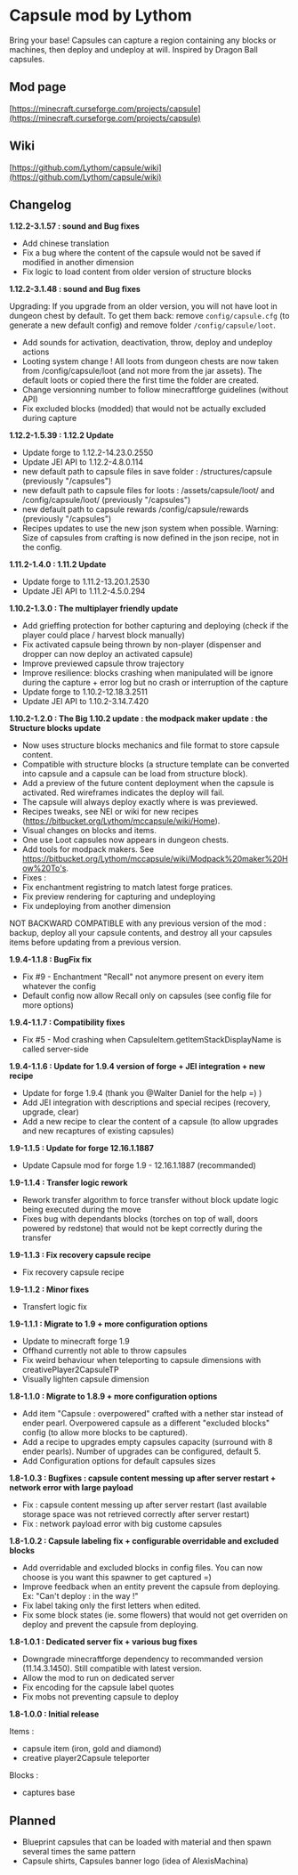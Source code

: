 # Capsule mod by Lythom #

Bring your base! Capsules can capture a region containing any blocks or machines, then deploy and undeploy at will. Inspired by Dragon Ball capsules.

## Mod page ##
[https://minecraft.curseforge.com/projects/capsule](https://minecraft.curseforge.com/projects/capsule)

## Wiki ##
[https://github.com/Lythom/capsule/wiki](https://github.com/Lythom/capsule/wiki)

## Changelog ##

**1.12.2-3.1.57 : sound and Bug fixes**

* Add chinese translation
* Fix a bug where the content of the capsule would not be saved if modified in another dimension
* Fix logic to load content from older version of structure blocks

**1.12.2-3.1.48 : sound and Bug fixes**

Upgrading:
If you upgrade from an older version, you will not have loot in dungeon chest by default.
To get them back: remove `config/capsule.cfg` (to generate a new default config) and remove folder `/config/capsule/loot`.

* Add sounds for activation, deactivation, throw, deploy and undeploy actions
* Looting system change ! All loots from dungeon chests are now taken from /config/capsule/loot (and not more from the jar assets). The default loots or copied there the first time the folder are created.
* Change versionning number to follow minecraftforge guidelines (without API)
* Fix excluded blocks (modded) that would not be actually excluded during capture

**1.12.2-1.5.39 : 1.12.2 Update**

* Update forge to 1.12.2-14.23.0.2550
* Update JEI API to 1.12.2-4.8.0.114
* new default path to capsule files in save folder : <worldsave>/structures/capsule (previously "/capsules")
* new default path to capsule files for loots : <jar>/assets/capsule/loot/ and <instance>/config/capsule/loot/ (previously "/capsules")
* new default path to capsule rewards <instance>/config/capsule/rewards (previously "/capsules")
* Recipes updates to use the new json system when possible. Warning: Size of capsules from crafting is now defined in the json recipe, not in the config.

**1.11.2-1.4.0 : 1.11.2 Update**

* Update forge to 1.11.2-13.20.1.2530
* Update JEI API to 1.11.2-4.5.0.294

**1.10.2-1.3.0 : The multiplayer friendly update**

* Add grieffing protection for bother capturing and deploying (check if the player could place / harvest block manually)
* Fix activated capsule being thrown by non-player (dispenser and dropper can now deploy an activated capsule)
* Improve previewed capsule throw trajectory
* Improve resilience: blocks crashing when manipulated will be ignore during the capture + error log but no crash or interruption of the capture
* Update forge to 1.10.2-12.18.3.2511
* Update JEI API to 1.10.2-3.14.7.420

**1.10.2-1.2.0 : The Big 1.10.2 update : the modpack maker update : the Structure blocks update**

* Now uses structure blocks mechanics and file format to store capsule content.
* Compatible with structure blocks (a structure template can be converted into capsule and a capsule can be load from structure block).
* Add a preview of the future content deployment when the capsule is activated. Red wireframes indicates the deploy will fail.
* The capsule will always deploy exactly where is was previewed.
* Recipes tweaks, see NEI or wiki for new recipes (https://bitbucket.org/Lythom/mccapsule/wiki/Home).
* Visual changes on blocks and items.
* One use Loot capsules now appears in dungeon chests.
* Add tools for modpack makers. See https://bitbucket.org/Lythom/mccapsule/wiki/Modpack%20maker%20How%20To's.
* Fixes :
* Fix enchantment registring to match latest forge pratices.
* Fix preview rendering for capturing and undeploying
* Fix undeploying from another dimension

NOT BACKWARD COMPATIBLE with any previous version of the mod : backup, deploy all your capsule contents, and destroy all your capsules items before updating from a previous version.

**1.9.4-1.1.8 : BugFix fix**
 
* Fix #9 - Enchantment "Recall" not anymore present on every item whatever the config
* Default config now allow Recall only on capsules (see config file for more options)

**1.9.4-1.1.7 : Compatibility fixes**

* Fix #5 - Mod crashing when CapsuleItem.getItemStackDisplayName is called server-side

**1.9.4-1.1.6 : Update for 1.9.4 version of forge + JEI integration + new recipe**

* Update for forge 1.9.4 (thank you @Walter Daniel for the help =) )
* Add JEI integration with descriptions and special recipes (recovery, upgrade, clear)
* Add a new recipe to clear the content of a capsule (to allow upgrades and new recaptures of existing capsules)

**1.9-1.1.5 : Update for forge 12.16.1.1887**

* Update Capsule mod for forge 1.9 - 12.16.1.1887 (recommanded)

**1.9-1.1.4 : Transfer logic rework**

* Rework transfer algorithm to force transfer without block update logic being executed during the move
* Fixes bug with dependants blocks (torches on top of wall, doors powered by redstone) that would not be kept correctly during the transfer

**1.9-1.1.3 : Fix recovery capsule recipe**

* Fix recovery capsule recipe

**1.9-1.1.2 : Minor fixes**

* Transfert logic fix

**1.9-1.1.1 : Migrate to 1.9 + more configuration options**

* Update to minecraft forge 1.9
* Offhand currently not able to throw capsules
* Fix weird behaviour when teleporting to capsule dimensions with creativePlayer2CapsuleTP
* Visually lighten capsule dimension

**1.8-1.1.0 : Migrate to 1.8.9 + more configuration options**

* Add item "Capsule : overpowered" crafted with a nether star instead of ender pearl. Overpowered capsule as a different "excluded blocks" config (to allow more blocks to be captured).
* Add a recipe to upgrades empty capsules capacity (surround with 8 ender pearls). Number of upgrades can be configured, default 5.
* Add Configuration options for default capsules sizes


**1.8-1.0.3 : Bugfixes : capsule content messing up after server restart + network error with large payload**

* Fix : capsule content messing up after server restart (last available storage space was not retrieved correctly after server restart)
* Fix : network payload error with big custome capsules

**1.8-1.0.2 : Capsule labeling fix + configurable overridable and excluded blocks**

* Add overridable and excluded blocks in config files. You can now choose is you want this spawner to get captured =)
* Improve feedback when an entity prevent the capsule from deploying. Ex: "Can't deploy : <EntityName> in the way !"
* Fix label taking only the first letters when edited.
* Fix some block states (ie. some flowers) that would not get overriden on deploy and prevent the capsule from deploying.

**1.8-1.0.1 : Dedicated server fix + various bug fixes**

* Downgrade minecraftforge dependency to recommanded version (11.14.3.1450). Still compatible with latest version.
* Allow the mod to run on dedicated server
* Fix encoding for the capsule label quotes
* Fix mobs not preventing capsule to deploy

**1.8-1.0.0 : Initial release**

Items :

* capsule item (iron, gold and diamond)
* creative player2Capsule teleporter

Blocks :

* captures base

## Planned ##

* Blueprint capsules that can be loaded with material and then spawn several times the same pattern
* Capsule shirts, Capsules banner logo (idea of AlexisMachina)